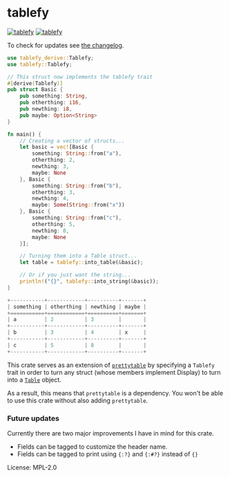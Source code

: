 # tablefy

[![tablefy](https://img.shields.io/crates/v/tablefy.svg)](https://crates.io/crates/tablefy)
[![tablefy](https://docs.rs/tablefy/badge.svg)](https://docs.rs/crate/tablefy)

To check for updates see [the changelog](CHANGELOG.md).

```rust
use tablefy_derive::Tablefy;
use tablefy::Tablefy;

// This struct now implements the tablefy trait
#[derive(Tablefy)]
pub struct Basic {
    pub something: String,
    pub otherthing: i16,
    pub newthing: i8,
    pub maybe: Option<String>
}

fn main() {
    // Creating a vector of structs...
    let basic = vec![Basic {
        something: String::from("a"),
        otherthing: 2,
        newthing: 3,
        maybe: None
    }, Basic {
        something: String::from("b"),
        otherthing: 3,
        newthing: 4,
        maybe: Some(String::from("x"))
    }, Basic {
        something: String::from("c"),
        otherthing: 5,
        newthing: 8,
        maybe: None
    }];

    // Turning them into a Table struct...
    let table = tablefy::into_table(&basic);

    // Or if you just want the string...
    println!("{}", tablefy::into_string(&basic));
}
```

```rust
+-----------+------------+----------+-------+
| something | otherthing | newthing | maybe |
+===========+============+==========+=======+
| a         | 2          | 3        |       |
+-----------+------------+----------+-------+
| b         | 3          | 4        | x     |
+-----------+------------+----------+-------+
| c         | 5          | 8        |       |
+-----------+------------+----------+-------+
```
This crate serves as an extension of [`prettytable`](https://docs.rs/prettytable-rs/0.8.0/prettytable/)
by specifying a `Tablefy` trait in order to turn any struct (whose members implement Display) to turn into
a [`Table`](https://docs.rs/prettytable-rs/0.8.0/prettytable/struct.Table.html) object.

As a result, this means that `prettytable` is a dependency. You won't be able to use this crate without
also adding `prettytable`.

### Future updates
Currently there are two major improvements I have in mind for this crate.

- Fields can be tagged to customize the header name.
- Fields can be tagged to print using `{:?}` and `{:#?}` instead of `{}`

License: MPL-2.0
